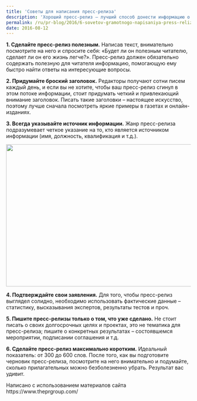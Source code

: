 ```yaml
---
title: 'Советы для написания пресс-релиза'
description: 'Хороший пресс-релиз – лучший способ донести информацию о своих проектах до широкой аудитории. Для того, чтобы пресс-релиз получился действительно хорошим, специалисты дают 6 советов по грамотному написанию текстов подобного рода.'
permalink: /ru/pr-blog/2016/6-sovetov-gramotnogo-napisaniya-press-reliza
date: 2016-08-12
---
```

<p><b>1. Сделайте пресс-релиз полезным.</b> Написав текст, внимательно посмотрите на него и спросите себя: «Будет ли он полезным читателю, сделает ли он его жизнь легче?». Пресс-релиз должен обязательно содержать полезную для читателя информацию, помогающую ему быстро найти ответы на интересующие вопросы.</p>
<p><b>2. Придумайте броский заголовок.</b> Редакторы получают сотни писем каждый день, и если вы не хотите, чтобы ваш пресс-релиз сгинул в этом потоке информации, стоит придумать четкий и привлекающий внимание заголовок. Писать такие заголовки – настоящее искусство, поэтому лучше сначала посмотреть яркие примеры в газетах и онлайн-изданиях.</p>
<p><b>3. Всегда указывайте источник информации.</b> Жанр пресс-релиза подразумевает четкое указание на то, кто является источником информации (имя, должность, квалификация и т.д.).</p>
<img src="{{ site.assets }}/upload/typing.jpg" alt="" class="post__img" width="580" height="387">
<p><b>4. Подтверждайте свои заявления.</b> Для того, чтобы пресс-релиз выглядел солидно, необходимо использовать фактические данные – статистику, высказывания экспертов, результаты тестов и проч.</p>
<p><b>5. Пишите пресс-релизы только о том, что уже сделано.</b> Не стоит писать о своих долгосрочных целях и проектах, это не тематика для пресс-релиза; пишите о конкретных результатах – состоявшемся мероприятии, подписании соглашения и т.д.</p>
<p><b>6. Сделайте пресс-релиз максимально коротким.</b> Идеальный показатель: от 300 до 600 слов. После того, как вы подготовите черновик пресс-релиза, посмотрите на него внимательно и подумайте, сколько прилагательных можно безболезненно убрать. Результат вас удивит.</p>
<p>Написано с использованием материалов сайта https://www.theprgroup.com/</p>
